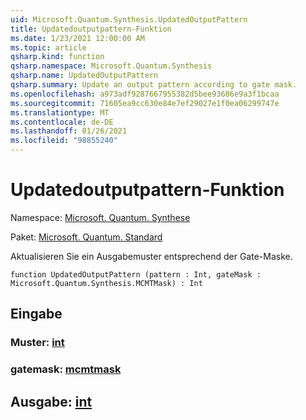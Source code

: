 ```yaml
---
uid: Microsoft.Quantum.Synthesis.UpdatedOutputPattern
title: Updatedoutputpattern-Funktion
ms.date: 1/23/2021 12:00:00 AM
ms.topic: article
qsharp.kind: function
qsharp.namespace: Microsoft.Quantum.Synthesis
qsharp.name: UpdatedOutputPattern
qsharp.summary: Update an output pattern according to gate mask.
ms.openlocfilehash: a973adf9287667955382d5bee93686e9a3f1bcaa
ms.sourcegitcommit: 71605ea9cc630e84e7ef29027e1f0ea06299747e
ms.translationtype: MT
ms.contentlocale: de-DE
ms.lasthandoff: 01/26/2021
ms.locfileid: "98855240"
---
```

# <a name="updatedoutputpattern-function"></a>Updatedoutputpattern-Funktion

Namespace: [Microsoft. Quantum. Synthese](xref:Microsoft.Quantum.Synthesis)

Paket: [Microsoft. Quantum. Standard](https://nuget.org/packages/Microsoft.Quantum.Standard)


Aktualisieren Sie ein Ausgabemuster entsprechend der Gate-Maske.

```qsharp
function UpdatedOutputPattern (pattern : Int, gateMask : Microsoft.Quantum.Synthesis.MCMTMask) : Int
```


## <a name="input"></a>Eingabe

### <a name="pattern--int"></a>Muster: [int](xref:microsoft.quantum.lang-ref.int)




### <a name="gatemask--mcmtmask"></a>gatemask: [mcmtmask](xref:Microsoft.Quantum.Synthesis.MCMTMask)





## <a name="output--int"></a>Ausgabe: [int](xref:microsoft.quantum.lang-ref.int)

